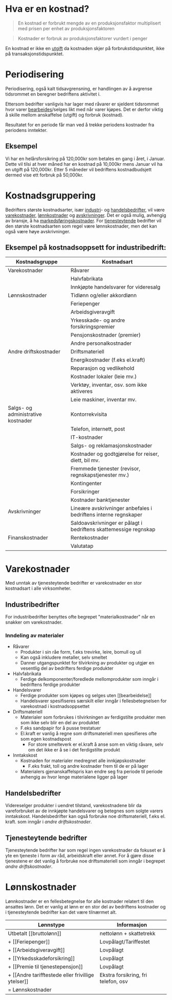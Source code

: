 # Hva er en kostnad?
> En kostnad er forbrukt mengde av en produksjonsfaktor multiplisert med prisen per enhet av produksjonsfaktoren

> Kostnader er forbruk av produksjonsfaktorer vurdert i penger

En kostnad er ikke en [utgift](Utgift) da kostnaden skjer på forbrukstidspunktet, ikke på transaksjonstidspunktet.
# Periodisering
Periodisering, også kalt tidsavgrensning, er handlingen av å avgrense tidsrommet en beregner bedriftens aktivitet i.

Ettersom bedrifter vanligvis har lager med råvarer er sjeldent tidsrommet hvor varer [bearbeides](Bearbeidelse)/selges likt med når varer kjøpes. Det er derfor viktig å skille mellom anskaffelse (utgift) og forbruk (kostnad).

Resultatet for en periode får man ved å trekke periodens kostnader fra periodens inntekter.
## Eksempel
Vi har en helårsforsikring på 120,000kr som betales en gang i året, i Januar. Dette vil tilsi at hver måned har en kostnad på 10,000kr mens Januar vil ha en utgift på 120,000kr. Etter 5 måneder vil bedriftens kostnadbudsjett dermed vise ett forbruk på 50,000kr.
# Kostnadsgruppering
Bedrifters største kostnadsarter, især [industri](industribedrift)- og [handelsbedrifter](handelsbedrift), vil være [varekostnader](varekostnad), [lønnkostnader](lønnskostnad) og [avskrivninger](Avskrivning.md). Det er også mulig, avhengig av bransje, å ha [markedsføringskostnader](markedsføring). For [tjenesteytende](tjenester) bedrifter vil den største kostnadsarten som regel være lønnskostnader, men det kan også være høye avskrivninger.
## Eksempel på kostnadsoppsett for industribedrift:
| Kostnadsgruppe                     | Kostnadsart                                                      |
| ---------------------------------- | ---------------------------------------------------------------- |
| Varekostnader                      | Råvarer                                                          |
|                                    | Halvfabrikata                                                    |
|                                    | Innkjøpte handelsvarer for videresalg                            |
| Lønnskostnader                     | Tidlønn og/eller akkordlønn                                      |
|                                    | Feriepenger                                                      |
|                                    | Arbeidsgiveravgift                                               |
|                                    | Yrkesskade- og andre forsikringspremier                          |
|                                    | Pensjonskostnader (premier)                                      |
|                                    | Andre personalkostnader                                          |
| Andre driftskostnader              | Driftsmateriell                                                  |
|                                    | Energikostnader (f.eks el.kraft)                                 |
|                                    | Reparasjon og vedlikehold                                        |
|                                    | Kostnader lokaler (leie mv.)                                     |
|                                    | Verktøy, inventar, osv. som ikke aktiveres                       |
|                                    | Leie maskiner, inventar mv.                                      |
| Salgs- og administrative kostnader | Kontorrekvisita                                                  |
|                                    | Telefon, internett, post                                         |
|                                    | IT-kostnader                                                     |
|                                    | Salgs- og reklamasjonskostnader                                  |
|                                    | Kostnader og godtgjørelse for reiser, diett, bil mv.             |
|                                    | Fremmede tjenester (revisor, regnskapstjenester mv.)             |
|                                    | Kontingenter                                                     |
|                                    | Forsikringer                                                     |
|                                    | Kostnader banktjenester                                          |
| Avskrivninger                      | Lineære avskrivninger anbefales i bedriftens interne regnskaper  |
|                                    | Saldoavskrivninger er pålagt i bedriftens skattemessige regnskap |
| Finanskostnader                    | Rentekostnader                                                   |
|                                    |                                 Valutatap                                 |

# Varekostnader
Med unntak av tjenesteytende bedrifter er varekostnader en stor kostnadsart i alle virksomheter.
## Industribedrifter
For industribedrifter benyttes ofte begrepet "materialkostnader" når en snakker om varekostnader.
### Inndeling av materialer
- Råvarer
	- Produkter i sin råe form, f.eks trevirke, leire, bomull og ull
	- Kan også inkludere metaller, selv smeltet
	- Danner utgangspunktet for tilvirkning av produkter og utgjør en vesentlig del av bedrifters ferdige produkter
- Halvfabrikata
	- Ferdige delkomponenter/foredlede mellomprodukter som inngår i bedriftens ferdige produkter
- Handelsvarer
	- Ferdige produkter som kjøpes og selges uten [[bearbeidelse]]
	- Handelsvarer spesifiseres særskilt eller inngår i fellesbetegnelsen for varekostnad i kostnadsoppsettet
- Driftsmateriell
	- Materialer som forbrukes i tilvirkningen av ferdigstilte produkter men som ikke selv blir en del av produktet
	- F.eks sandpapir for å pusse trestatuer
	- El.kraft er vanlig å regne som driftsmateriell men spesifieres ofte som egen kostnadspost
		- For store smelteverk er el.kraft å anse som en viktig råvare, selv om det ikke er å se i det ferdigstilte produkt
- Inntakskost
	- Kostnaden for materialer medregnet alle innkjøpskostnader
		- F.eks frakt, toll og andre kostnader frem til de er på lager
	- Materialers gjenanskaffelspris kan endre seg fra periode til periode avhengig av hvor lenge materialene ligger på lager
## Handelsbedrifter
Videreselger produkter i uendret tilstand, varekostnadene blir da vareforbruket av de innkjøpte handelsvarer og betegnes som solgte varers inntakskost.
Handelsbedrifter kan også forbruke noe driftsmateriell, f.eks el. kraft. som inngår i *andre driftskostnader*.
## Tjenesteytende bedrifter
Tjenesteytende bedrifter har som regel ingen varekostnader da fokuset er å yte en tjeneste i form av råd, arbeidskraft eller annet.
For å gjøre disse tjenestene er det vanlig å forbruke noe driftsmateriell som inngår i begrepet *andre driftskostnader*.

# Lønnskostnader
Lønnkostnader er en fellesbetegnelse for alle kostnader relatert til den ansattes lønn. Det er vanlig at lønn er en stor del av bedriftens kostnader og i tjenesteytende bedrifter kan det være tilnærmet alt.

| Lønnstype                                      | Informasjon                         |
| ---------------------------------------------- | ----------------------------------- |
| Utbetalt [[bruttolønn]]                            | nettolønn + skattetrekk             |
| + [[Feriepenger]]                                  | Lovpålagt/Tariffestet               |
| + [[Arbeidsgiveravgift]]                           | Lovpålagt                           |
| + [[Yrkedsskadeforsikring]]                        | Lovpålagt                           |
| + [[Premie til tjenestepensjon]]                   | Lovpålagt                           |
| + [[Andre tarifftestede eller frivillige ytelser]] | Ekstra forsikring, fri telefon, osv |
| = Lønnskostnader                               |                                     |

